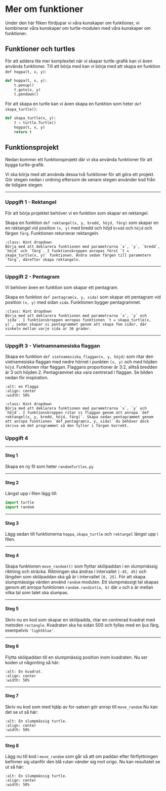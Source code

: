 # Mer om funktioner
Under den här fliken fördjupar vi våra kunskaper om funktioner, vi kombinerar våra kunskaper om turtle-modulen med våra kunskaper om funktioner.
## Funktioner och turtles

För att addera lite mer komplexitet när vi skapar turtle-grafik kan vi även använda funktioner. Till att börja med kan vi börja med att skapa en funktion `def hoppa(t, x, y)`:

```python
def hoppa(t, x, y):
    t.penup()
    t.goto(x, y)
    t.pendown()
```

För att skapa en turtle kan vi även skapa en funktion som heter `def skapa_turtle()`:

```python
def skapa_turtle(x, y):
    t = turtle.Turtle()
    hoppa(t, x, y)
    return t
```

## Funktionsprojekt
Nedan kommer ett funktionsprojekt där vi ska använda funktioner för att bygga turtle-grafik.

Vi ska börja med att använda dessa två funktioner för att göra ett projekt. Gör stegen nedan i ordning eftersom de senare stegen använder kod från de tidigare stegen.

---
### Uppgift 1 - Rektangel
För att börja projektet behöver vi en funktion som skapar en rektangel.

Skapa en funktion `def rektangel(x, y, bredd, höjd, färg)` som skapar en en rektangel vid position `(x, y)` med bredd och höjd `bredd` och `höjd` och färgen `färg`. Funktionen returnerar rektangeln.

```{admonition} Tips
:class: Hint dropdown
Börja med att deklarera funktionen med parametrarna `x`, `y`, `bredd`, `höjd` och `färg`. I funktionskroppen anropas först `t = skapa_turtle(x, y)` funktionen. Ändra sedan färgen till parametern `färg`, därefter skapa rektangeln.
```
---
### Uppgift 2 - Pentagram
Vi behöver även en funktion som skapar ett pentagram.

Skapa en funktion `def pentagram(x, y, sida)` som skapar ett pentagram vid position `(x, y)` med sidan `sida`. Funktionen bygger pentagrammet.

```{admonition} Tips
:class: Hint dropdown
Börja med att deklarera funktionen med parametrarna `x`, `y` och `sida`. I funktionskroppen anropas funktionen `t = skapa_turtle(x, y)`, sedan skapar vi pentagrammet genom att skapa fem sidor, där vinkeln mellan varje sida är 36 grader.
```
---
### Uppgift 3 - Vietnamnamesiska flaggan

Skapa en funktion `def vietnamesiska_flaggan(x, y, höjd)` som ritar den vietnamesiska flaggan med nedre hörnet i punkten `(x, y)` och med höjden `höjd`. Funktionen ritar flaggan. Flaggans proportioner är 3:2, alltså bredden är 3 och höjden 2. Pentagrammet ska vara centrerad i flaggan. Se bilden nedan för inspiration.

```{image} img/vietnam.png
:alt: en Flagga
:align: center
:width: 50%
```
```admonition} Tips
:class: Hint dropdown
Börja med att deklarera funktionen med parametrarna `x`, `y` och `höjd`. I funktionskroppen ritar vi flaggan genom att anropa `def rektangel(x, y, bredd, höjd, färg)`. Skapa sedan pentagrammet genom att anropa funktionen `def pentagram(x, y, sida)` du behöver dock skriva om det programmet så den fyller i färgen korrekt.
```

### Uppgift 4
---
#### Steg 1
Skapa en ny fil som heter `randomTurtles.py`

---
#### Steg 2
Längst upp i filen lägg till:

```python	
import turtle
import random
```
---
#### Steg 3
Lägg sedan till funktionerna `hoppa`, `skapa_turtle` och `rektangel` längst upp i filen.

---
#### Steg 4
Skapa funktionen `move_random(t)` som flyttar skölpaddan i en slumpmässig riktning och sträcka. Riktningen ska ändras i intervallet `[-45, 45]` och längden som skölpaddan ska gå är i intervallet `[0, 25]`. För att skapa slumpmässiga värden använd `random` modulen. Ett slumpmässigt tal skapas genom att anropa funktionen `random.randint(a, b)` där `a` och `b` är mellan vilka tal som talet ska slumpas. 

---
#### Steg 5
Skriv nu en kod som skapar en skölpadda, ritar en centrerad kvadrat med metoden `rectangle`. Kvadraten ska ha sidan 500 och fyllas med en ljus färg, exempelvis `'lightblue'`. 

---
#### Steg 6
Flytta skölpaddan till en slumpmässig position inom kvadraten. Nu ser koden ut någonting så här:

```{image} img/turtleSquare.PNG
:alt: En kvadrat.
:align: center
:width: 50%
```

---
#### Steg 7
Skriv nu kod som med hjälp av for-satsen gör anrop till `move_random` Nu kan det se ut så här:

```{image} img/turtleRandomStart.PNG
:alt: En slumpmässig turtle.
:align: center
:width: 50%
```

---
#### Steg 8
Lägg nu till kod i `move_random` som går så att om paddan efter förflyttningen befinner sig utanför den blå rutan vänder sig mot origo. Nu kan resultatet se ut så här:

```{image} img/turtleRandomSecond.PNG
:alt: En slumpmässig turtle.
:align: center
:width: 50%
```

